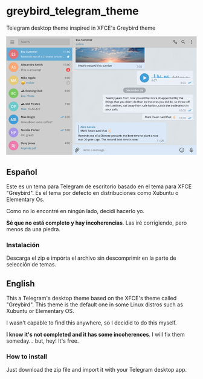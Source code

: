 # greybird_telegram_theme
Telegram desktop theme inspired in XFCE's Greybird theme

![Greybird's Telegram Desktop Theme](https://github.com/vderuido/greybird_telegram_theme/blob/master/greybird.png)

## Español
Este es un tema para Telegram de escritorio basado en el tema para XFCE "Greybird". Es el tema por defecto en distribuciones como Xubuntu o Elementary Os. 

Como no lo encontré en ningún lado, decidí hacerlo yo.

**Sé que no está completo y hay incoherencias**. Las iré corrigiendo, pero menos da una piedra.

### Instalación
Descarga el zip e impórta el archivo sin descomprimir en la parte de selección de temas.

## English
This a Telegram's desktop theme based on the XFCE's theme called "Greybird". This theme is the default one in some Linux distros such as Xubuntu or Elementary OS.

I wasn't capable to find this anywhere, so I decidid to do this myself.

**I know it's not completed and it has some incoherences**. I will fix them someday... but, hey! It's free.

### How to install

Just download the zip file and import it with your Telegram desktop app.
